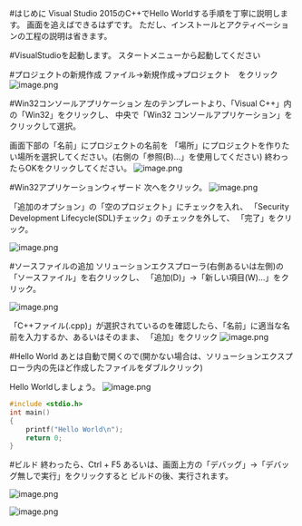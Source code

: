 #はじめに
Visual Studio 2015のC++でHello Worldする手順を丁寧に説明します。
画面を追えばできるはずです。
ただし、インストールとアクティベーションの工程の説明は省きます。

#VisualStudioを起動します。
スタートメニューから起動してください

#プロジェクトの新規作成
ファイル→新規作成→プロジェクト　をクリック
![image.png](https://qiita-image-store.s3.amazonaws.com/0/191114/7f2b3a2d-32a4-0c81-7218-288d61bafe86.png)

#Win32コンソールアプリケーション
左のテンプレートより、「Visual C++」内の「Win32」をクリックし、
中央で「Win32 コンソールアプリケーション」をクリックして選択。

画面下部の「名前」にプロジェクトの名前を
「場所」にプロジェクトを作りたい場所を選択してください。(右側の「参照(B)...」を使用してください)
終わったらOKをクリックしてください。
![image.png](https://qiita-image-store.s3.amazonaws.com/0/191114/3be5e606-a216-31fc-7f34-cfc152a0ffd2.png)

#Win32アプリケーションウィザード
次へをクリック。
![image.png](https://qiita-image-store.s3.amazonaws.com/0/191114/36414f48-ab0e-62e3-3d62-a03ff144b4f9.png)

「追加のオプション」の「空のプロジェクト」にチェックを入れ、
「Security Development Lifecycle(SDL)チェック」のチェックを外して、
「完了」をクリック。

![image.png](https://qiita-image-store.s3.amazonaws.com/0/191114/180dc064-45cb-596f-3989-93a8308687c3.png)

#ソースファイルの追加
ソリューションエクスプローラ(右側あるいは左側)の「ソースファイル」を右クリックし、
「追加(D)」→「新しい項目(W)...」をクリック。

![image.png](https://qiita-image-store.s3.amazonaws.com/0/191114/9bb020ef-ba53-b752-d90c-b342210ca259.png)

「C++ファイル(.cpp)」が選択されているのを確認したら、「名前」に適当な名前を入力するか、あるいはそのまま、
「追加」をクリック
![image.png](https://qiita-image-store.s3.amazonaws.com/0/191114/decd0d9c-31b7-49b4-9ecf-228b6c6d09f3.png)

#Hello World
あとは自動で開くので(開かない場合は、ソリューションエクスプローラ内の先ほど作成したファイルをダブルクリック)

Hello Worldしましょう。
![image.png](https://qiita-image-store.s3.amazonaws.com/0/191114/a95bc928-bcaf-7495-3e43-af3da469f5bd.png)

```cpp:Source.cpp
#include <stdio.h>
int main()
{
	printf("Hello World\n");
	return 0;
}
```

#ビルド
終わったら、Ctrl + F5
あるいは、画面上方の「デバッグ」→「デバッグ無しで実行」をクリックすると
ビルドの後、実行されます。

![image.png](https://qiita-image-store.s3.amazonaws.com/0/191114/e2c6794b-53dd-b0c0-f809-61d65eeb2523.png)

![image.png](https://qiita-image-store.s3.amazonaws.com/0/191114/ac50e747-c592-bc7e-30b9-983f36952212.png)
